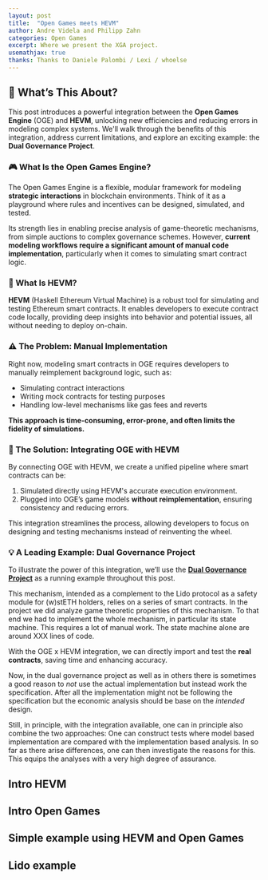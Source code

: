 ```yaml
---
layout: post
title:  "Open Games meets HEVM"
author: Andre Videla and Philipp Zahn
categories: Open Games
excerpt: Where we present the XGA project.
usemathjax: true
thanks: Thanks to Daniele Palombi / Lexi / whoelse
---
```



## 🌟 What’s This About?
This post introduces a powerful integration between the **Open Games Engine** (OGE) and **HEVM**, unlocking new efficiencies and reducing errors in modeling complex systems. We'll walk through the benefits of this integration, address current limitations, and explore an exciting example: the **Dual Governance Project**.

### 🎮 What Is the Open Games Engine?
The Open Games Engine is a flexible, modular framework for modeling **strategic interactions** in blockchain environments. Think of it as a playground where rules and incentives can be designed, simulated, and tested.

Its strength lies in enabling precise analysis of game-theoretic mechanisms, from simple auctions to complex governance schemes. However, **current modeling workflows require a significant amount of manual code implementation**, particularly when it comes to simulating smart contract logic.



### 🔬 What Is HEVM?
**HEVM** (Haskell Ethereum Virtual Machine) is a robust tool for simulating and testing Ethereum smart contracts. It enables developers to execute contract code locally, providing deep insights into behavior and potential issues, all without needing to deploy on-chain.



### ⚠️ The Problem: Manual Implementation
Right now, modeling smart contracts in OGE requires developers to manually reimplement background logic, such as:
- Simulating contract interactions
- Writing mock contracts for testing purposes
- Handling low-level mechanisms like gas fees and reverts

**This approach is time-consuming, error-prone, and often limits the fidelity of simulations.**



### 🔗 The Solution: Integrating OGE with HEVM
By connecting OGE with HEVM, we create a unified pipeline where smart contracts can be:
1. Simulated directly using HEVM's accurate execution environment.
2. Plugged into OGE’s game models **without reimplementation**, ensuring consistency and reducing errors.

This integration streamlines the process, allowing developers to focus on designing and testing mechanisms instead of reinventing the wheel.


### 💡 A Leading Example: Dual Governance Project

To illustrate the power of this integration, we’ll use the **[Dual Governance Project](https://github.com/example/dual-governance-project)** as a running example throughout this post.

This mechanism, intended as a complement to the Lido protocol as a safety module for (w)stETH holders, relies on a series of smart contracts. In the project we did analyze game theoretic properties of this mechanism. To that end we had to implement the whole mechanism, in particular its state machine. This requires a lot of manual work. The state machine alone are around XXX lines of code.

With the OGE x HEVM integration, we can directly import and test the **real contracts**, saving time and enhancing accuracy. 

Now, in the dual governance project as well as in others there is sometimes a good reason to _not_ use the actual implementation but instead work the specification. After all the implementation might not be following the specification but the economic analysis should be base on the _intended_ design. 

Still, in principle, with the integration available, one can in principle also combine the two approaches: One can construct tests where model based implementation are compared with the implementation based analysis. In so far as there arise differences, one can then investigate the reasons for this. This equips the analyses with a very high degree of assurance.

## Intro HEVM

## Intro Open Games

## Simple example using HEVM and Open Games

## Lido example
